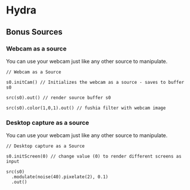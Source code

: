 # Hydra

## Bonus Sources

### Webcam as a source
You can use your webcam just like any other source to manipulate.
```
// Webcam as a Source

s0.initCam() // Initializes the webcam as a source - saves to buffer s0

src(s0).out() // render source buffer s0

src(s0).color(1,0,1).out() // fushia filter with webcam image
```
### Desktop capture as a source
You can use your webcam just like any other source to manipulate.
```
// Desktop capture as a Source

s0.initScreen(0) // change value (0) to render different screens as input

src(s0)
  .modulate(noise(40).pixelate(2), 0.1)
  .out()
```
